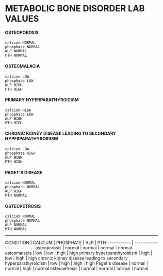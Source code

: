 # METABOLIC BONE DISORDER LAB VALUES

#### OSTEOPOROSIS

	calcium NORMAL
	phosphate NORMAL
	ALP NORMAL
	PTH NORMAL

#### OSTEOMALACIA

	calcium LOW
	phosphate LOW
	ALP HIGH
	PTH HIGH

#### PRIMARY HYPERPARATHYROIDISM

	calcium HIGH
	phosphate LOW
	ALP HIGH
	PTH HIGH
	
#### CHRONIC KIDNEY DISEASE LEADING TO SECONDARY HYPERPARATHYROIDISM

	calcium LOW
	phosphate HIGH
	ALP HIGH
	PTH HIGH

#### PAGET'S DISEASE

	calcium NORMAL
	phosphate NORMAL
	ALP HIGH
	PTH NORMAL

#### OSTEOPETROSIS

	calcium NORMAL
	phosphate NORMAL
	ALP NORMAL
	PTH NORMAL
	
___

CONDITION | CALCIUM | PHOSPHATE | ALP | PTH
------------ | ------------- | ------------
osteoporosis | normal  | normal | normal | normal
osteomalacia | low  | low | high | high
primary hyperparathyroidism | high | low | high | high
chronic kidney disease leading to secondary hyperparathyroidism | low | high | high | high
Paget's disease | normal | normal | high | normal
osteopetrosis | normal | normal | normal | normal
